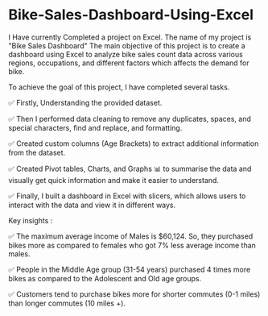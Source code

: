 # Bike-Sales-Dashboard-Using-Excel
I Have currently Completed a project on Excel. The name of my project is "Bike Sales Dashboard" The main objective of this project is to create a dashboard using Excel to analyze bike sales count data across various regions, occupations, and different factors which affects the demand for bike.

To achieve the goal of this project, I have completed several tasks.

✅ Firstly, Understanding the provided dataset.

✅ Then I performed data cleaning to remove any duplicates, spaces, and special characters, find and replace, and formatting.

✅ Created custom columns (Age Brackets) to extract additional information from the dataset.

✅ Created Pivot tables, Charts, and Graphs 📊 to summarise the data and visually get quick information and make it easier to understand.

✅ Finally, I built a dashboard in Excel with slicers, which allows users to interact with the data and view it in different ways.

Key insights :

✅ The maximum average income of Males is $60,124. So, they purchased bikes more as compared to females who got 7% less average income than males.

✅ People in the Middle Age group (31-54 years) purchased 4 times more bikes as compared to the Adolescent and Old age groups.

✅ Customers tend to purchase bikes more for shorter commutes (0-1 miles) than longer commutes (10 miles +).
